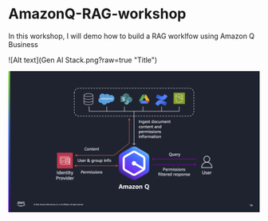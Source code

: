 # AmazonQ-RAG-workshop

In this workshop, I will demo how to build a RAG worklfow using Amazon Q Business

![Alt text](Gen AI Stack.png?raw=true "Title")

![Alt text](Architecture.png?raw=true "Title")
